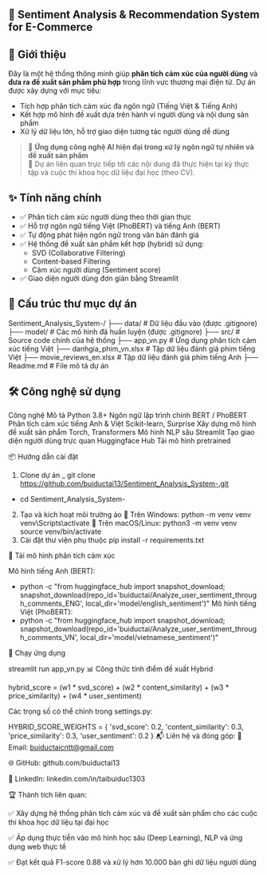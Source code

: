 ## 🧠 Sentiment Analysis & Recommendation System for E-Commerce

## 🚀 Giới thiệu

Đây là một hệ thống thông minh giúp **phân tích cảm xúc của người dùng** và **đưa ra đề xuất sản phẩm phù hợp** trong lĩnh vực thương mại điện tử. Dự án được xây dựng với mục tiêu:

- Tích hợp phân tích cảm xúc đa ngôn ngữ (Tiếng Việt & Tiếng Anh)
- Kết hợp mô hình đề xuất dựa trên hành vi người dùng và nội dung sản phẩm
- Xử lý dữ liệu lớn, hỗ trợ giao diện tương tác người dùng dễ dùng

> 🔎 **Ứng dụng công nghệ AI hiện đại trong xử lý ngôn ngữ tự nhiên và đề xuất sản phẩm**  
> 🧪 Dự án liên quan trực tiếp tới các nội dung đã thực hiện tại kỳ thực tập và cuộc thi khoa học dữ liệu đại học (theo CV).

## ✨ Tính năng chính

- ✅ Phân tích cảm xúc người dùng theo thời gian thực
- ✅ Hỗ trợ ngôn ngữ tiếng Việt (PhoBERT) và tiếng Anh (BERT)
- ✅ Tự động phát hiện ngôn ngữ trong văn bản đánh giá
- ✅ Hệ thống đề xuất sản phẩm kết hợp (hybrid) sử dụng:
  - SVD (Collaborative Filtering)
  - Content-based Filtering
  - Cảm xúc người dùng (Sentiment score)
- ✅ Giao diện người dùng đơn giản bằng Streamlit

## 📂 Cấu trúc thư mục dự án

Sentiment_Analysis_System-/
├── data/                  # Dữ liệu đầu vào (được .gitignore)
├── model/                 # Các mô hình đã huấn luyện (được .gitignore)
├── src/                   # Source code chính của hệ thống
├── app_vn.py             # Ứng dụng phân tích cảm xúc tiếng Việt
├── danhgia_phim_vn.xlsx  # Tập dữ liệu đánh giá phim tiếng Việt
├── movie_reviews_en.xlsx # Tập dữ liệu đánh giá phim tiếng Anh
├── Readme.md             # File mô tả dự án

## 🛠️ Công nghệ sử dụng
Công nghệ	Mô tả
Python 3.8+	Ngôn ngữ lập trình chính
BERT / PhoBERT	Phân tích cảm xúc tiếng Anh & Việt
Scikit-learn, Surprise	Xây dựng mô hình đề xuất sản phẩm
Torch, Transformers	Mô hình NLP sâu
Streamlit	Tạo giao diện người dùng trực quan
Huggingface Hub	Tải mô hình pretrained

📦 Hướng dẫn cài đặt
1. Clone dự án
_ git clone https://github.com/buiductai13/Sentiment_Analysis_System-.git
- cd Sentiment_Analysis_System-
2. Tạo và kích hoạt môi trường ảo
🔹 Trên Windows:
python -m venv venv
venv\Scripts\activate
🔹 Trên macOS/Linux:
python3 -m venv venv
source venv/bin/activate
3. Cài đặt thư viện phụ thuộc
pip install -r requirements.txt

🤖 Tải mô hình phân tích cảm xúc

Mô hình tiếng Anh (BERT):
- python -c "from huggingface_hub import snapshot_download; snapshot_download(repo_id='buiductai/Analyze_user_sentiment_through_comments_ENG', local_dir='model/english_sentiment')"
Mô hình tiếng Việt (PhoBERT):
- python -c "from huggingface_hub import snapshot_download; snapshot_download(repo_id='buiductai/Analyze_user_sentiment_through_comments_VN', local_dir='model/vietnamese_sentiment')"


🚀 Chạy ứng dụng

streamlit run app_vn.py
📊 Công thức tính điểm đề xuất Hybrid

hybrid_score = (w1 * svd_score) + (w2 * content_similarity) + (w3 * price_similarity) + (w4 * user_sentiment)

Các trọng số có thể chỉnh trong settings.py:

HYBRID_SCORE_WEIGHTS = {
    'svd_score': 0.2,
    'content_similarity': 0.3,
    'price_similarity': 0.3,
    'user_sentiment': 0.2
}
📬 Liên hệ và đóng góp:
📧 Email: buiductaicntt@gmail.com

🌐 GitHub: github.com/buiductai13

💼 LinkedIn: linkedin.com/in/taibuiduc1303

🏆 Thành tích liên quan:

✅ Xây dựng hệ thống phân tích cảm xúc và đề xuất sản phẩm cho các cuộc thi khoa học dữ liệu tại đại học

✅ Áp dụng thực tiễn vào mô hình học sâu (Deep Learning), NLP và ứng dụng web thực tế

✅ Đạt kết quả F1-score 0.88 và xử lý hơn 10.000 bản ghi dữ liệu người dùng
